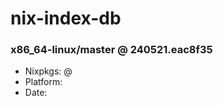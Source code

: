 # nix-index-db
### x86_64-linux/master @ 240521.eac8f35
- Nixpkgs: @[](https://github.com/NixOS/nixpkgs/commit/eac8f3589db398718ea899564d5876fcb1c482a5)
- Platform: 
- Date: 
